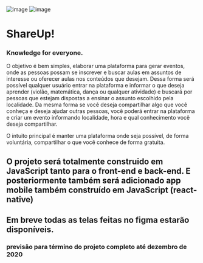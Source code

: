 ![image](https://user-images.githubusercontent.com/59837027/95338473-597f7880-0889-11eb-9478-27cd060cf8a5.png)
![image](https://user-images.githubusercontent.com/59837027/95338667-8e8bcb00-0889-11eb-915e-2e423bf52058.png)


# ShareUp!
### Knowledge for everyone.

O objetivo é bem simples, elaborar uma plataforma para gerar eventos, onde as pessoas possam se inscrever e buscar aulas em assuntos de interesse ou oferecer aulas nos conteúdos que desejam.
Dessa forma será possível qualquer usuário entrar na plataforma e informar o que deseja aprender (violão, matemática, dança ou qualquer atividade) e buscará por pessoas que estejam dispostas a ensinar o assunto escolhido pela localidade.
Da mesma forma se você deseja compartilhar algo que você conheça e deseja ajudar outras pessoas, você poderá entrar na plataforma e criar um evento informando localidade, hora e qual conhecimento você deseja compartilhar.

O intuito principal é manter uma plataforma onde seja possível, de forma voluntária, compartilhar o que você conhece de forma gratuita.

## O projeto será totalmente construido em JavaScript tanto para o front-end e back-end. E posteriormente também será adicionado app mobile também construído em JavaScript (react-native)

## Em breve todas as telas feitas no figma estarão disponíveis.

### previsão para término do projeto completo até dezembro de 2020
